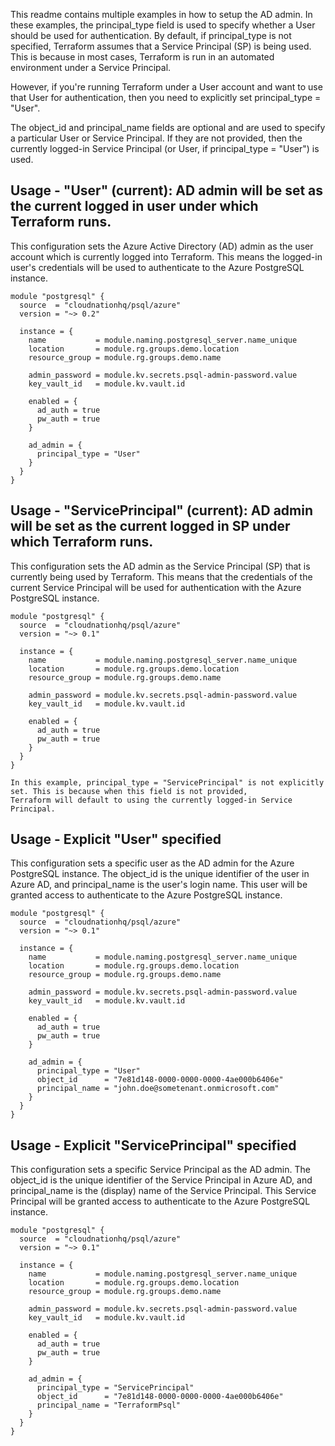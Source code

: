 This readme contains multiple examples in how to setup the AD admin.
In these examples, the principal_type field is used to specify whether a User should be used for authentication. By default, if principal_type is not specified, Terraform assumes that a Service Principal (SP) is being used. This is because in most cases, Terraform is run in an automated environment under a Service Principal.

However, if you're running Terraform under a User account and want to use that User for authentication, then you need to explicitly set principal_type = "User".

The object_id and principal_name fields are optional and are used to specify a particular User or Service Principal. If they are not provided, then the currently logged-in Service Principal (or User, if principal_type = "User") is used.

## Usage - "User" (current): AD admin will be set as the current logged in user under which Terraform runs. 
This configuration sets the Azure Active Directory (AD) admin as the user account which is currently logged into Terraform. 
This means the logged-in user's credentials will be used to authenticate to the Azure PostgreSQL instance.

```hcl
module "postgresql" {
  source  = "cloudnationhq/psql/azure"
  version = "~> 0.2"

  instance = {
    name           = module.naming.postgresql_server.name_unique
    location       = module.rg.groups.demo.location
    resource_group = module.rg.groups.demo.name

    admin_password = module.kv.secrets.psql-admin-password.value
    key_vault_id   = module.kv.vault.id

    enabled = {
      ad_auth = true
      pw_auth = true
    }

    ad_admin = {
      principal_type = "User"
    }
  }
}
```

## Usage - "ServicePrincipal" (current): AD admin will be set as the current logged in SP under which Terraform runs. 
This configuration sets the AD admin as the Service Principal (SP) that is currently being used by Terraform. 
This means that the credentials of the current Service Principal will be used for authentication with the Azure PostgreSQL instance.

```hcl
module "postgresql" {
  source  = "cloudnationhq/psql/azure"
  version = "~> 0.1"

  instance = {
    name           = module.naming.postgresql_server.name_unique
    location       = module.rg.groups.demo.location
    resource_group = module.rg.groups.demo.name

    admin_password = module.kv.secrets.psql-admin-password.value
    key_vault_id   = module.kv.vault.id

    enabled = {
      ad_auth = true
      pw_auth = true
    }
  }
}

In this example, principal_type = "ServicePrincipal" is not explicitly set. This is because when this field is not provided, 
Terraform will default to using the currently logged-in Service Principal.
```

## Usage - Explicit "User" specified
This configuration sets a specific user as the AD admin for the Azure PostgreSQL instance. The object_id is the unique identifier of the user in Azure AD, and principal_name is the user's login name. This user will be granted access to authenticate to the Azure PostgreSQL instance.

```hcl
module "postgresql" {
  source  = "cloudnationhq/psql/azure"
  version = "~> 0.1"

  instance = {
    name           = module.naming.postgresql_server.name_unique
    location       = module.rg.groups.demo.location
    resource_group = module.rg.groups.demo.name

    admin_password = module.kv.secrets.psql-admin-password.value
    key_vault_id   = module.kv.vault.id

    enabled = {
      ad_auth = true
      pw_auth = true
    }

    ad_admin = {
      principal_type = "User"
      object_id      = "7e81d148-0000-0000-0000-4ae000b6406e"
      principal_name = "john.doe@sometenant.onmicrosoft.com"
    }
  }
}

```

## Usage - Explicit "ServicePrincipal" specified
This configuration sets a specific Service Principal as the AD admin. The object_id is the unique identifier of the Service Principal in Azure AD, and principal_name is the (display) name of the Service Principal. This Service Principal will be granted access to authenticate to the Azure PostgreSQL instance.

```hcl
module "postgresql" {
  source  = "cloudnationhq/psql/azure"
  version = "~> 0.1"

  instance = {
    name           = module.naming.postgresql_server.name_unique
    location       = module.rg.groups.demo.location
    resource_group = module.rg.groups.demo.name

    admin_password = module.kv.secrets.psql-admin-password.value
    key_vault_id   = module.kv.vault.id

    enabled = {
      ad_auth = true
      pw_auth = true
    }

    ad_admin = {
      principal_type = "ServicePrincipal"
      object_id      = "7e81d148-0000-0000-0000-4ae000b6406e"
      principal_name = "TerraformPsql"
    }
  }
}

```
